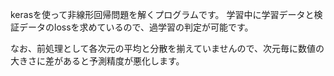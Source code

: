 kerasを使って非線形回帰問題を解くプログラムです。
学習中に学習データと検証データのlossを求めているので、過学習の判定が可能です。

なお、前処理として各次元の平均と分散を揃えていませんので、次元毎に数値の大きさに差があると予測精度が悪化します。